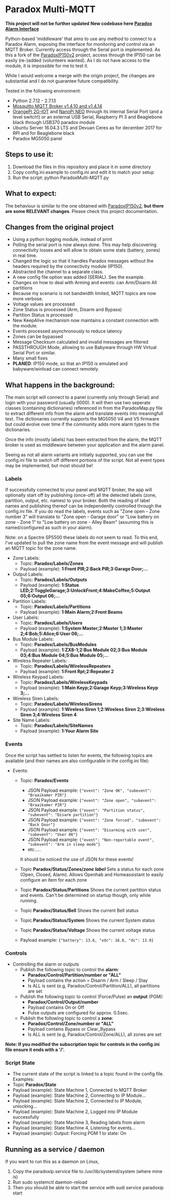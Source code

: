 # Paradox Multi-MQTT

__This project will not be further updated__
__New codebase here [Paradox Alarm Interface](https://github.com/jpbarraca/pai)__

Python-based 'middleware' that aims to use any method to connect to a Paradox Alarm, exposing the interface for monitoring and control via an MQTT Broker.
Currently access through the Serial port is implemented. As this a fork of the [ParadoxIP150v2](https://github.com/Tertiush/ParadoxIP150v2) project, access through the IP150 can be easily (re-)added (volunteers wanted). As I do not have access to the module, it is impossible for me to test it.

While I would welcome a merge with the origin project, the changes are substantial and I do not guarantee future compatibility.

Tested in the following environment:

* Python 2.7.12 - 2.7.13 
* [Mosquitto MQTT Broker v1.4.10 and v1.4.14](http://mosquitto.org)
* [OrangePi 2G-IOT](http://www.orangepi.org/OrangePi2GIOT/) and [NanoPi NEO](http://www.friendlyarm.com/index.php?route=product/product&product_id=132) through its internal Serial Port (and a level switch!) or an external USB Serial, Raspberry PI 3 and Beaglebone black through USB370 paradox module
* Ubuntu Server 16.04.3 LTS and Devuan Ceres as for december 2017 for RPI and for Beaglebone black
* Paradox MG5050 panel

## Steps to use it:
1.  Download the files in this repository and place it in some directory
2.  Copy config.ini.example to config.ini and edit it to match your setup
3.  Run the script: python ParadoxMulti-MQTT.py


## What to expect:

The behaviour is similar to the one obtained with [ParadoxIP150v2](https://github.com/Tertiush/ParadoxIP150v2), __but there are some RELEVANT changes__. Please check this project documentation.

## Changes from the original project
* Using a python logging module, instead of print
* Polling the serial port is now always done. This may help discovering connectivity losses and will allow to obtain some stats (battery, zones) in real time.
* Changed the logic so that it handles Paradox messages without the headers required by the connectivity module (IP150).
* Abstracted the channel to a separate class.
* A new config file option was added (SERIAL). See the example.
* Changes on how to deal with Arming and events: can Arm/Disarm All partitions
* Because my scenario is not bandwidth limited, MQTT topics are now more verbose.
* Voltage values are processed
* Zone Status is processed (Arm, Disarm and Bypass)
* Partition Status is processed
* New KeepAlive mechanism now maintains a constant connection with the module.
* Events processed asynchronously to reduce latency
* Zones can be bypassed
* Message Checksum calculated and invalid messages are filtered
* PASSTHROUGH Mode, allowing to use Babyware through HW Virtual Serial Port or similar.
* Many small fixes
* __PLANED__: IP150 mode, so that an IP150 is emulated and babyware/winload can connect remotely. 

## What happens in the background:
The main script will connect to a panel (currently only through Serial) and login with your password (usually 0000). It will then use two seperate classes (containing dictionaries) referenced in from the ParadoxMap.py file to extract different info from the alarm and translate events into meaningfull text. The dictionaries currently supports the MG5050 V4 and V5 firmware but could evolve over time if the community adds more alarm types to the dictionaries.

Once the info (mostly labels) has been extracted from the alarm, the MQTT broker is used as middleware between your application and the alarm panel.

Seeing as not all alarm variants are initially supported, you can use the config.ini file to switch off different portions of the script. Not all event types may be implemented, but most should be!

### Labels
If successfully connected to your panel and MQTT broker, the app will optionally start off by publishing (once-off) all the detected labels (zone, partition, output, etc. names) to your broker. Both the reading of label names and publishing thereof can be independently controlled through the config.ini file. If you do read the labels, events such as "Zone open - Zone number 3" will translate to "Zone open - Garage door" or "Low battery on zone - Zone 1" to "Low battery on zone - Alley Beam" (assuming this is named/configured as such in your alarm).

Note: on a Spectre SP5500 these labels do not seem to read.  To this end, I've updated to pull the zone name from the event message and will publish an MQTT topic for the zone name.

* Zone Labels:
  * Topic: <b>Paradox/Labels/Zones</b>
  * Payload (example): <b>1:Front PIR;2:Back PIR;3:Garage Door;... </b>
* Output Labels:
  * Topic: <b>Paradox/Labels/Outputs</b>
  * Payload (example): <b>1:Status LED;2:ToggleGarage;3:UnlockFront;4:MakeCoffee;5:Output 05;6:Output 06;...</b>
* Partition Labels:
  * Topic: <b>Paradox/Labels/Partitions</b>
  * Payload (example): <b>1:Main Alarm;2:Front Beams</b>
* User Labels:
  * Topic: <b>Paradox/Labels/Users</b>
  * Payload (example): <b>1:System Master;2:Master 1;3:Master 2;4:Bob;5:Alice;6:User 06;...</b>
* Bus Module Labels:
  * Topic: <b>Paradox/Labels/BusModules</b>
  * Payload (example): <b>1:ZX8-1;2:Bus Module 02;3:Bus Module 03;4:Bus Module 04;5:Bus Module 05;...</b>
* Wireless Repeater Labels:
  * Topic: <b>Paradox/Labels/WirelessRepeaters</b>
  * Payload (example): <b>1:Front Rpt;2:Repeater 2</b>
* Wireless Keypad Labels:
  * Topic: <b>Paradox/Labels/WirelessKeypads</b>
  * Payload (example): <b>1:Main Keyp;2:Garage Keyp;3:Wireless Keyp 3;...</b>
* Wireless Siren Labels:
  * Topic: <b>Paradox/Labels/WirelessSirens</b>
  * Payload (example): <b>1:Wireless Siren 1;2:Wireless Siren 2;3:Wireless Siren 3;4:Wireless Siren 4</b>
* Site Name Labels:
  * Topic: <b>Paradox/Labels/SiteNames</b>
  * Payload (example): <b>1:Your Alarm Site</b>

### Events
Once the script has settled to listen for events, the following topics are available (and their names are also configurable in the config.ini file):
* Events:
  * Topic: <b>Paradox/Events</b>
    * JSON Payload example: ```{"event": "Zone OK", "subevent": "Braaikamer PIR"}```
    * JSON Payload example: ```{"event": "Zone open", "subevent": "Braaikamer PIR"}```
    * JSON Payload example: ```{"event": "Partition status", "subevent": "Disarm partition"}```
    * JSON Payload example: ```{"event": "Zone forced", "subevent": "Back Door"}```
    * JSON Payload example: ```{"event": "Disarming with user", "subevent": "User 06"}```
    * JSON Payload example: ```{"event": "Non-reportable event", "subevent": "Arm in sleep mode"}```
    * etc.....

    It should be noticed the use of JSON for these events!

  * Topic <b>Paradox/Status/Zones/<i>zone label</i></b>
  Sets a status for each zone (Open, Closed, Alarm).  Allows Openhab and Homeassistant to easily configure an item for each zone

  * Topic <b>Paradox/Status/Partitions</b>
  Shows the current partition status and events.  Can't be determined on startup though, only while running. 

  * Topic <b>Paradox/Status/Bell</b>
  Shows the current Bell status

  * Topic <b>Paradox/Status/System</b>
  Shows the current System status

  * Topic <b>Paradox/Status/Voltage</b>
  Shows the current voltage status
  * Payload example: ```{"battery": 13.6, "vdc": 16.8, "dc": 13.9} ```


### Controls
* Controlling the alarm or outputs
  * Publish the following topic to control the <b>alarm</b>:
    * <b>Paradox/Control/Partition/number or "ALL"</b>
    * Payload contains the action = Disarm / Arm / Sleep / Stay
    * Is ALL is sent (e.g, Paradox/Control/Partition/ALL), all partitions are set
  * Publish the following topic to control (Force/Pulse) an <b>output</b> (PGM):
    * <b>Paradox/Control/Output/number</b>
    * Payload contains On or Off
    * Pulse outputs are configured for approx. 0.5sec.
  * Publish the following topic to control a <b>zone</b>:
    * <b>Paradox/Control/Zone/number or "ALL"</b>
    * Payload contains Bypass or Clear_Bypass
    * Is ALL is sent (e.g, Paradox/Control/Zone/ALL), all zones are set

<b>Note: If you modified the subscription topic for <b>controls</b> in the config.ini file ensure it ends with a '/'.</b>

### Script State
* The current state of the script is linked to a topic found in the config file. Examples:
 * Topic <b>Paradox/State</b>
  * Payload (example): State Machine 1, Connected to MQTT Broker
  * Payload (example): State Machine 2, Connecting to IP Module...
  * Payload (example): State Machine 2, Connected to IP Module, unlocking...
  * Payload (example): State Machine 2, Logged into IP Module successfully
  * Payload (example): State Machine 3, Reading labels from alarm
  * Payload (example): State Machine 4, Listening for events...
  * Payload (example): Output: Forcing PGM 1 to state: On


## Running as a service / daemon

If you want to run this as a daemon on Linux, 
 1. Copy the paradoxip.service file to /usr/lib/systemd/system (where mine is)
 2. Run sudo systemctl daemon-reload
 3. Then you should be able to start the service with sudi service paradoxip start

